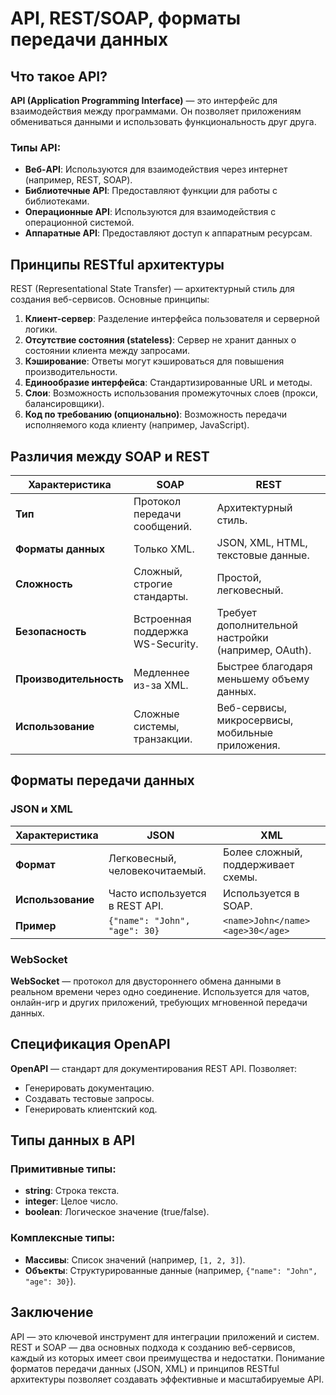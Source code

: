 # API, REST/SOAP, форматы передачи данных

## Что такое API? 
**API (Application Programming Interface)** — это интерфейс для взаимодействия между программами. Он позволяет приложениям обмениваться данными и использовать функциональность друг друга.

### Типы API:
- **Веб-API**: Используются для взаимодействия через интернет (например, REST, SOAP).
- **Библиотечные API**: Предоставляют функции для работы с библиотеками.
- **Операционные API**: Используются для взаимодействия с операционной системой.
- **Аппаратные API**: Предоставляют доступ к аппаратным ресурсам.

## Принципы RESTful архитектуры
REST (Representational State Transfer) — архитектурный стиль для создания веб-сервисов. Основные принципы:
1. **Клиент-сервер**: Разделение интерфейса пользователя и серверной логики.
2. **Отсутствие состояния (stateless)**: Сервер не хранит данных о состоянии клиента между запросами.
3. **Кэширование**: Ответы могут кэшироваться для повышения производительности.
4. **Единообразие интерфейса**: Стандартизированные URL и методы.
5. **Слои**: Возможность использования промежуточных слоев (прокси, балансировщики).
6. **Код по требованию (опционально)**: Возможность передачи исполняемого кода клиенту (например, JavaScript).

## Различия между SOAP и REST
| Характеристика       | **SOAP**                                      | **REST**                                      |
|----------------------|----------------------------------------------|----------------------------------------------|
| **Тип**              | Протокол передачи сообщений.                 | Архитектурный стиль.                         |
| **Форматы данных**   | Только XML.                                  | JSON, XML, HTML, текстовые данные.           |
| **Сложность**        | Сложный, строгие стандарты.                  | Простой, легковесный.                        |
| **Безопасность**     | Встроенная поддержка WS-Security.            | Требует дополнительной настройки (например, OAuth). |
| **Производительность** | Медленнее из-за XML.                        | Быстрее благодаря меньшему объему данных.    |
| **Использование**    | Сложные системы, транзакции.                 | Веб-сервисы, микросервисы, мобильные приложения. |

## Форматы передачи данных
### JSON и XML
| Характеристика       | **JSON**                                      | **XML**                                      |
|----------------------|----------------------------------------------|----------------------------------------------|
| **Формат**           | Легковесный, человекочитаемый.               | Более сложный, поддерживает схемы.          |
| **Использование**    | Часто используется в REST API.               | Используется в SOAP.                        |
| **Пример**           | `{"name": "John", "age": 30}`                | `<name>John</name><age>30</age>`            |

### WebSocket
**WebSocket** — протокол для двустороннего обмена данными в реальном времени через одно соединение. Используется для чатов, онлайн-игр и других приложений, требующих мгновенной передачи данных.

## Спецификация OpenAPI
**OpenAPI** — стандарт для документирования REST API. Позволяет:
- Генерировать документацию.
- Создавать тестовые запросы.
- Генерировать клиентский код.

## Типы данных в API
### Примитивные типы:
- **string**: Строка текста.
- **integer**: Целое число.
- **boolean**: Логическое значение (true/false).

### Комплексные типы:
- **Массивы**: Список значений (например, `[1, 2, 3]`).
- **Объекты**: Структурированные данные (например, `{"name": "John", "age": 30}`).

## Заключение
API — это ключевой инструмент для интеграции приложений и систем. REST и SOAP — два основных подхода к созданию веб-сервисов, каждый из которых имеет свои преимущества и недостатки. Понимание форматов передачи данных (JSON, XML) и принципов RESTful архитектуры позволяет создавать эффективные и масштабируемые API.
